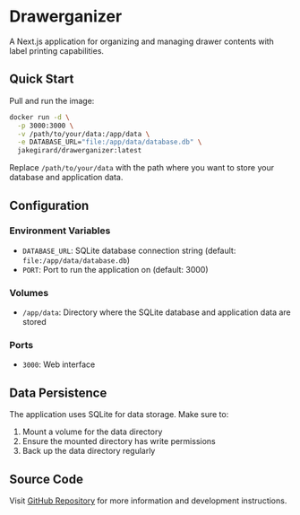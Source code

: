 # Drawerganizer

A Next.js application for organizing and managing drawer contents with label printing capabilities.

## Quick Start

Pull and run the image:

```bash
docker run -d \
  -p 3000:3000 \
  -v /path/to/your/data:/app/data \
  -e DATABASE_URL="file:/app/data/database.db" \
  jakegirard/drawerganizer:latest
```

Replace `/path/to/your/data` with the path where you want to store your database and application data.

## Configuration

### Environment Variables

- `DATABASE_URL`: SQLite database connection string (default: `file:/app/data/database.db`)
- `PORT`: Port to run the application on (default: 3000)

### Volumes

- `/app/data`: Directory where the SQLite database and application data are stored

### Ports

- `3000`: Web interface

## Data Persistence

The application uses SQLite for data storage. Make sure to:
1. Mount a volume for the data directory
2. Ensure the mounted directory has write permissions
3. Back up the data directory regularly

## Source Code

Visit [GitHub Repository](https://github.com/jakergirard/Drawerganizer) for more information and development instructions. 